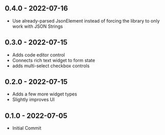 ## 0.4.0 - 2022-07-16

- Use already-parsed JsonElement instead of forcing the library to only work with JSON Strings

## 0.3.0 - 2022-07-15

- Adds code editor control
- Connects rich text widget to form state
- adds multi-select checkbox controls

## 0.2.0 - 2022-07-15

- Adds a few more widget types
- Slightly improves UI

## 0.1.0 - 2022-07-05

- Initial Commit
